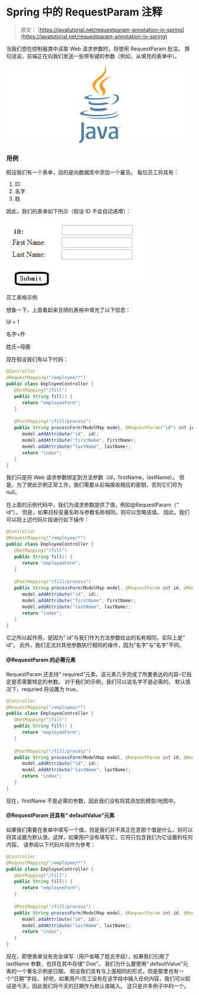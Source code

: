 # Spring 中的 RequestParam 注释

> 原文： [https://javatutorial.net/requestparam-annotation-in-spring](https://javatutorial.net/requestparam-annotation-in-spring)

当我们想在控制器类中读取 Web 请求参数时，将使用 RequestParam 批注。 换句话说，前端正在向我们发送一些带有键的参数（例如，从填充的表单中）。

![java-featured-image](img/e0db051dedc1179e7424b6d998a6a772.jpg)

### 用例

假设我们有一个表单，目的是向数据库中添加一个雇员。 每位员工将具有：

1.  ID
2.  名字
3.  姓

因此，我们的表单如下所示（假设 ID 不会自动递增）：

![Employee Form Example](img/3a6f549458d52b9530ed93f13c65245d.jpg)

员工表格示例

想象一下，上面看起来丑陋的表格中填充了以下信息：

Id = 1

名字=乔

姓氏=母鹿

现在假设我们有以下代码：

```java
@Controller
@RequestMapping("/employee/*")
public class EmployeeController {
   @GetMapping("/fill")
   public String fill() {
      return "employeeForm";
   }

   @PostMapping("/fill/process")
   public String processForm(ModelMap model, @RequestParam("id") int id, @RequestParam("First Name") String firstName, @RequestParam("Last Name") String lastName) {
      model.addAttribute("id", id);
      model.addAttribute("firstName", firstName);
      model.addAttribute("lastName", lastName);
      return "index";
   }
}
```

我们只是将 Web 请求参数绑定到方法参数（id，firstName，lastName）。 但是，为了使此示例正常工作，我们需要从前端接收相应的密钥，否则它们将为 null。

在上面的示例代码中，我们为请求参数提供了值，例如@RequestParam（“ id”）。 但是，如果目标变量名称与参数名称相同，则可以忽略该值。 因此，我们可以将上述代码片段进行如下操作：

```java
@Controller
@RequestMapping("/employee/*")
public class EmployeeController {
   @GetMapping("/fill")
   public String fill() {
      return "employeeForm";
   }

   @PostMapping("/fill/process")
   public String processForm(ModelMap model, @RequestParam int id, @RequestParam("First Name") String firstName, @RequestParam("Last Name") String lastName) {
      model.addAttribute("id", id);
      model.addAttribute("firstName", firstName);
      model.addAttribute("lastName", lastName);
      return "index";
   }
}
```

它之所以起作用，是因为“ id”与我们作为方法参数给出的名称相同，实际上是“ id”。 此外，我们无法对其他参数执行相同的操作，因为“名字”与“名字”不同。

#### @RequestParam 的必需元素

RequestParam 还支持“ required”元素，该元素几乎完成了所要表达的内容–它指定是否需要特定的参数。 对于我们的示例，我们可以说名字不是必需的。 默认情况下，requried 将设置为 true。

```java
@Controller
@RequestMapping("/employee/*")
public class EmployeeController {
   @GetMapping("/fill")
   public String fill() {
      return "employeeForm";
   }

   @PostMapping("/fill/process")
   public String processForm(ModelMap model, @RequestParam int id, @RequestParam(value = "First Name", requried=false) String firstName, @RequestParam("Last Name") String lastName) {
      model.addAttribute("id", id);
      model.addAttribute("lastName", lastName);
      return "index";
   }
}
```

现在，firstName 不是必需的参数，因此我们没有将其添加到模型/地图中。

#### @RequestParam 还具有“ defaultValue”元素

如果我们需要在表单中填写一个值，但是我们并不真正在意那个值是什么，则可以将其设置为默认值，这样，如果用户没有填写它，它将只包含我们为它设置的任何内容。 请参阅以下代码片段作为参考：

```java
@Controller
@RequestMapping("/employee/*")
public class EmployeeController {
   @GetMapping("/fill")
   public String fill() {
      return "employeeForm";
   }

   @PostMapping("/fill/process")
   public String processForm(ModelMap model, @RequestParam int id, @RequestParam(value = "First Name", requried=false) String firstName, @RequestParam(value = "Last Name", defaultValue="Doe") String lastName) {
      model.addAttribute("id", id);
      model.addAttribute("lastName", lastName);
      return "index";
   }
}
```

现在，即使表单没有完全填写（用户省略了姓氏字段），如果我们引用了 lastName 参数，也将在其中存储“ Doe”。 我们为什么要使用“ defaultValue”元素的一个著名示例是日期。 假设我们具有与上面相同的形式，但是那里也有一个“日期”字段。 好吧，如果用户/员工没有在该字段中输入任何内容，我们可以假设是今天，因此我们将今天的日期作为默认值输入。 这只是许多例子中的一个。